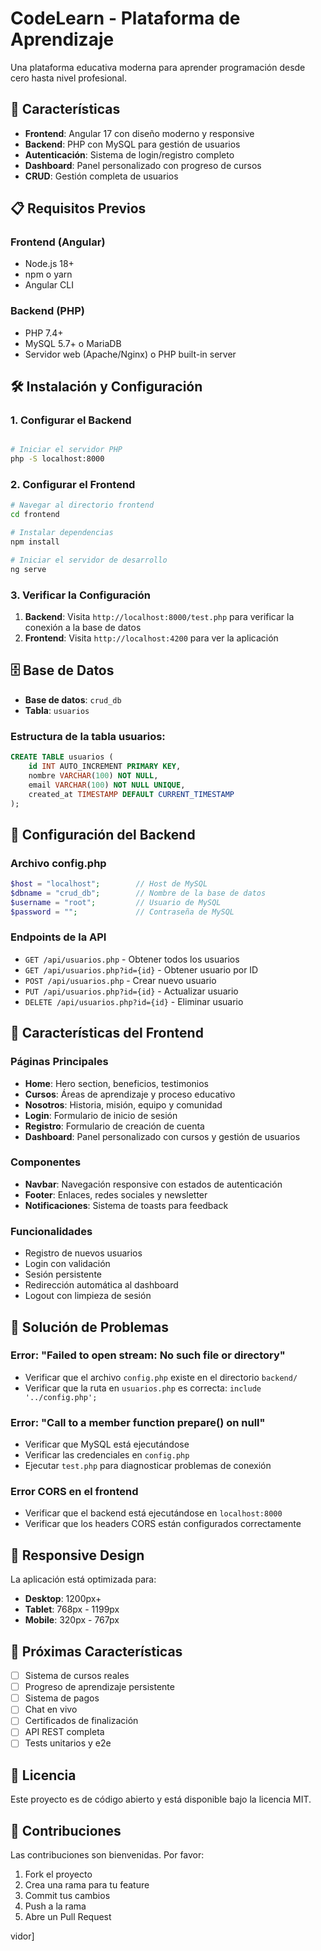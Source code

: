 # CodeLearn - Plataforma de Aprendizaje

Una plataforma educativa moderna para aprender programación desde cero hasta nivel profesional.

## 🚀 Características

- **Frontend**: Angular 17 con diseño moderno y responsive
- **Backend**: PHP con MySQL para gestión de usuarios
- **Autenticación**: Sistema de login/registro completo
- **Dashboard**: Panel personalizado con progreso de cursos
- **CRUD**: Gestión completa de usuarios

## 📋 Requisitos Previos

### Frontend (Angular)
- Node.js 18+ 
- npm o yarn
- Angular CLI

### Backend (PHP)
- PHP 7.4+
- MySQL 5.7+ o MariaDB
- Servidor web (Apache/Nginx) o PHP built-in server

## 🛠️ Instalación y Configuración

### 1. Configurar el Backend

```bash

# Iniciar el servidor PHP
php -S localhost:8000
```

### 2. Configurar el Frontend

```bash
# Navegar al directorio frontend
cd frontend

# Instalar dependencias
npm install

# Iniciar el servidor de desarrollo
ng serve
```

### 3. Verificar la Configuración

1. **Backend**: Visita `http://localhost:8000/test.php` para verificar la conexión a la base de datos
2. **Frontend**: Visita `http://localhost:4200` para ver la aplicación

## 🗄️ Base de Datos

- **Base de datos**: `crud_db`
- **Tabla**: `usuarios`

### Estructura de la tabla usuarios:
```sql
CREATE TABLE usuarios (
    id INT AUTO_INCREMENT PRIMARY KEY,
    nombre VARCHAR(100) NOT NULL,
    email VARCHAR(100) NOT NULL UNIQUE,
    created_at TIMESTAMP DEFAULT CURRENT_TIMESTAMP
);
```

## 🔧 Configuración del Backend

### Archivo config.php
```php
$host = "localhost";        // Host de MySQL
$dbname = "crud_db";        // Nombre de la base de datos
$username = "root";         // Usuario de MySQL
$password = "";             // Contraseña de MySQL
```

### Endpoints de la API

- `GET /api/usuarios.php` - Obtener todos los usuarios
- `GET /api/usuarios.php?id={id}` - Obtener usuario por ID
- `POST /api/usuarios.php` - Crear nuevo usuario
- `PUT /api/usuarios.php?id={id}` - Actualizar usuario
- `DELETE /api/usuarios.php?id={id}` - Eliminar usuario

## 🎨 Características del Frontend

### Páginas Principales
- **Home**: Hero section, beneficios, testimonios
- **Cursos**: Áreas de aprendizaje y proceso educativo
- **Nosotros**: Historia, misión, equipo y comunidad
- **Login**: Formulario de inicio de sesión
- **Registro**: Formulario de creación de cuenta
- **Dashboard**: Panel personalizado con cursos y gestión de usuarios

### Componentes
- **Navbar**: Navegación responsive con estados de autenticación
- **Footer**: Enlaces, redes sociales y newsletter
- **Notificaciones**: Sistema de toasts para feedback

### Funcionalidades
- Registro de nuevos usuarios
- Login con validación
- Sesión persistente
- Redirección automática al dashboard
- Logout con limpieza de sesión

## 🚨 Solución de Problemas

### Error: "Failed to open stream: No such file or directory"
- Verificar que el archivo `config.php` existe en el directorio `backend/`
- Verificar que la ruta en `usuarios.php` es correcta: `include '../config.php';`

### Error: "Call to a member function prepare() on null"
- Verificar que MySQL está ejecutándose
- Verificar las credenciales en `config.php`
- Ejecutar `test.php` para diagnosticar problemas de conexión

### Error CORS en el frontend
- Verificar que el backend está ejecutándose en `localhost:8000`
- Verificar que los headers CORS están configurados correctamente

## 📱 Responsive Design

La aplicación está optimizada para:
- **Desktop**: 1200px+
- **Tablet**: 768px - 1199px
- **Mobile**: 320px - 767px

## 🎯 Próximas Características

- [ ] Sistema de cursos reales
- [ ] Progreso de aprendizaje persistente
- [ ] Sistema de pagos
- [ ] Chat en vivo
- [ ] Certificados de finalización
- [ ] API REST completa
- [ ] Tests unitarios y e2e

## 📄 Licencia

Este proyecto es de código abierto y está disponible bajo la licencia MIT.

## 🤝 Contribuciones

Las contribuciones son bienvenidas. Por favor:
1. Fork el proyecto
2. Crea una rama para tu feature
3. Commit tus cambios
4. Push a la rama
5. Abre un Pull Request

vidor]
